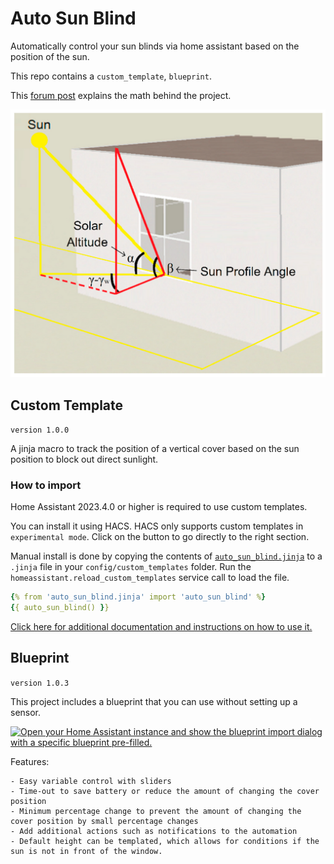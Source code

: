 # Auto Sun Blind
Automatically control your sun blinds via home assistant based on the position of the sun.

This repo contains a `custom_template`, `blueprint`.

This [forum post](https://community.home-assistant.io/t/automatic-blinds-sunscreen-control-based-on-sun-platform/573818) explains the math behind the project.

![example-image](/docs/assets/angles.png)
## Custom Template
`version 1.0.0`

A jinja macro to track the position of a vertical cover based on the sun position to block out direct sunlight.

### How to import
Home Assistant 2023.4.0 or higher is required to use custom templates.

You can install it using HACS. HACS only supports custom templates in `experimental mode`. Click on the button to go directly to the right section.

Manual install is done by copying the contents of [`auto_sun_blind.jinja`](https://github.com/langestefan/auto-sun-blind/blob/main/auto_sun_blind.jinja) to a `.jinja` file in your `config/custom_templates` folder. Run the `homeassistant.reload_custom_templates` service call to load the file.

```yaml
{% from 'auto_sun_blind.jinja' import 'auto_sun_blind' %}
{{ auto_sun_blind() }}
```
[Click here for additional documentation and instructions on how to use it.](https://github.com/langestefan/auto-sun-blind/blob/main/docs/template.md)
## Blueprint
`version 1.0.3`

This project includes a blueprint that you can use without setting up a sensor.

[![Open your Home Assistant instance and show the blueprint import dialog with a specific blueprint pre-filled.](https://my.home-assistant.io/badges/blueprint_import.svg)](https://my.home-assistant.io/redirect/blueprint_import/?blueprint_url=https%3A%2F%2Fgithub.com%2Flangestefan%2Fauto-sun-blind%2Fblob%2Fmain%2Fblueprints%2Fauto_sun_blind.yaml)

Features:

    - Easy variable control with sliders
    - Time-out to save battery or reduce the amount of changing the cover position
    - Minimum percentage change to prevent the amount of changing the cover position by small percentage changes
    - Add additional actions such as notifications to the automation
    - Default height can be templated, which allows for conditions if the sun is not in front of the window.

